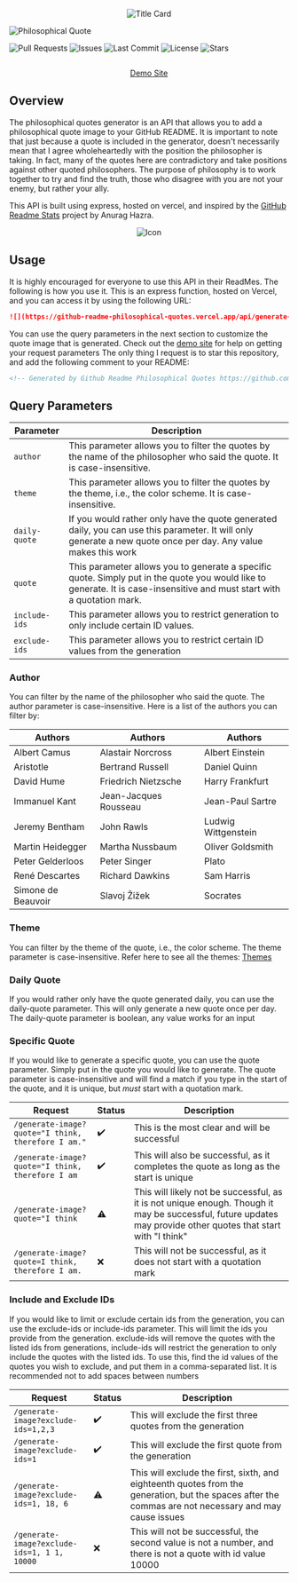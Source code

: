 <p align="center">
  <img src="assets/media/Title Card.jpg" alt="Title Card">
</p>

<p href="https://github.com/markstanl/github-readme-philosophical-quotes">
    <img src="https://github-readme-philosophical-quotes.vercel.app/api/generate-image?theme=apprentice&quote="One must imagine Sisyphus happy."" alt="Philosophical Quote"> 
</p>

![Pull Requests](https://img.shields.io/github/issues-pr/markstanl/Philosophical-Quotes-API)
![Issues](https://img.shields.io/github/issues/markstanl/Philosophical-Quotes-API)
![Last Commit](https://img.shields.io/github/last-commit/markstanl/Philosophical-Quotes-API)
![License](https://img.shields.io/github/license/markstanl/Philosophical-Quotes-API)
![Stars](https://img.shields.io/github/stars/markstanl/Philosophical-Quotes-API)

<p align="center">
  <a href="https://skillicons.dev">
    <img alt="" src="https://skillicons.dev/icons?i=js,express,sqlite,vercel" />
  </a>
</p>

<p align="center">
  <a href="https://github.com/markstanl/github-readme-philosophical-quotes">Demo Site</a>
</p>

## Overview
The philosophical quotes generator is an API that allows you to add a philosophical quote image to your GitHub README. It is important to note that
just because a quote is included in the generator, doesn't necessarily mean that I agree wholeheartedly with the position the philosopher is taking.
In fact, many of the quotes here are contradictory and take positions against other quoted philosophers. The purpose of philosophy is to work together
to try and find the truth, those who disagree with you are not your enemy, but rather your ally. 

This API is built using express, hosted on vercel, and inspired by the [GitHub Readme Stats](https://github.com/anuraghazra/github-readme-stats) project by Anurag Hazra.

<p align="center">
  <img src="assets/media/Quote Image.jpg" alt="Icon"/>
</p>

## Usage
It is highly encouraged for everyone to use this API in their ReadMes. The following is how you use it.
This is an express function, hosted on Vercel, and you can access it by using the following URL:

```markdown
![](https://github-readme-philosophical-quotes.vercel.app/api/generate-image)
```

You can use the query parameters in the next section to customize the quote image that is generated. Check out the [demo site](https://philosophical-quotes-demo-site.vercel.app/) for help on getting your request parameters
The only thing I request is to star this repository, and add the following comment to your README:

```markdown
<!-- Generated by Github Readme Philosophical Quotes https://github.com/markstanl/github-readme-philosophical-quotes -->
```

## Query Parameters

| Parameter     | Description                                                                                                                                                              |
|---------------|--------------------------------------------------------------------------------------------------------------------------------------------------------------------------|
| `author`      | This parameter allows you to filter the quotes by the name of the philosopher who said the quote. It is case-insensitive.                                                |
| `theme`       | This parameter allows you to filter the quotes by the theme, i.e., the color scheme. It is case-insensitive.                                                             |
| `daily-quote` | If you would rather only have the quote generated daily, you can use this parameter. It will only generate a new quote once per day. Any value makes this work           |
| `quote`       | This parameter allows you to generate a specific quote. Simply put in the quote you would like to generate. It is case-insensitive and must start with a quotation mark. |
| `include-ids` | This parameter allows you to restrict generation to only include certain ID values.                                                                                      |
| `exclude-ids` | This parameter allows you to restrict certain ID values from the generation                                                                                              |

### Author
You can filter by the name of the philosopher who said the quote. The author parameter is case-insensitive. Here is a list of the authors you can filter by:

| Authors            | Authors               | Authors             |
|--------------------|-----------------------|---------------------|
| Albert Camus       | Alastair Norcross     | Albert Einstein     |
| Aristotle          | Bertrand Russell      | Daniel Quinn        |
| David Hume         | Friedrich Nietzsche   | Harry Frankfurt     |
| Immanuel Kant      | Jean-Jacques Rousseau | Jean-Paul Sartre    |
| Jeremy Bentham     | John Rawls            | Ludwig Wittgenstein |
| Martin Heidegger   | Martha Nussbaum       | Oliver Goldsmith    |
| Peter Gelderloos   | Peter Singer          | Plato               |
| René Descartes     | Richard Dawkins       | Sam Harris          |
| Simone de Beauvoir | Slavoj Žižek          | Socrates            |

### Theme
You can filter by the theme of the quote, i.e., the color scheme. The theme parameter is case-insensitive. Refer here to see all the themes:
[Themes](theme/README.md)


### Daily Quote
If you would rather only have the quote generated daily, you can use the daily-quote parameter.
This will only generate a new quote once per day. The daily-quote parameter is boolean, any value works for an input

### Specific Quote
If you would like to generate a specific quote, you can use the quote parameter. Simply put in the quote
you would like to generate. The quote parameter is case-insensitive and will find a match if you type in the start of
the quote, and it is unique, but _must_ start with a quotation mark.

| Request                                            | Status             | Description                                                                                                                                                    |
|----------------------------------------------------|--------------------|----------------------------------------------------------------------------------------------------------------------------------------------------------------|
| `/generate-image?quote="I think, therefore I am."` | :heavy_check_mark: | This is the most clear and will be successful                                                                                                                  |
| `/generate-image?quote="I think, therefore I am`   | :heavy_check_mark: | This will also be successful, as it completes the quote as long as the start is unique                                                                         |
| `/generate-image?quote="I think`                   | :warning:          | This will likely not be successful, as it is not unique enough. Though it may be successful, future updates may provide other quotes that start with "I think" |
| `/generate-image?quote=I think, therefore I am.`   | :x:                | This will not be successful, as it does not start with a quotation mark                                                                                        |
### Include and Exclude IDs
If you would like to limit or exclude certain ids from the generation, you can use the exclude-ids or include-ids parameter. 
This will limit the ids you provide from the generation. exclude-ids will remove the quotes with the listed ids from generations,
include-ids will restrict the generation to only include the quotes with the listed ids.
To use this, find the id values of the quotes you wish to exclude, and put them in a comma-separated list. It is recommended not to add spaces between numbers

| Request                                     | Status             | Description                                                                                                                                       |
|---------------------------------------------|--------------------|---------------------------------------------------------------------------------------------------------------------------------------------------|
| `/generate-image?exclude-ids=1,2,3`         | :heavy_check_mark: | This will exclude the first three quotes from the generation                                                                                      |
| `/generate-image?exclude-ids=1`             | :heavy_check_mark: | This will exclude the first quote from the generation                                                                                             |
| `/generate-image?exclude-ids=1, 18, 6`      | :warning:          | This will exclude the first, sixth, and eighteenth quotes from the generation, but the spaces after the commas are not necessary and may cause issues               |
| `/generate-image?exclude-ids=1, 1 1, 10000` | :x:                | This will not be successful, the second value is not a number, and there is not a quote with id value 10000                                       |


